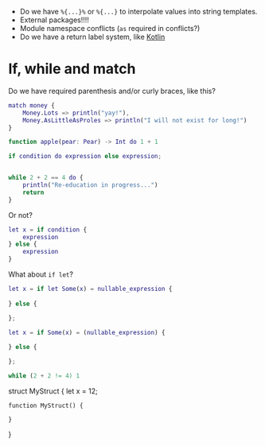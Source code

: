 - Do we have `%{...}%` or `%{...}` to interpolate values into string templates.
- External packages!!!!
- Module namespace conflicts (`as` required in conflicts?)
- Do we have a return label system, like [Kotlin](https://kotlinlang.org/docs/returns.html#return-to-labels)

# If, while and match

Do we have required parenthesis and/or curly braces, like this?

```m
match money {
    Money.Lots => println("yay!"),
    Money.AsLittleAsProles => println("I will not exist for long!")
}

function apple(pear: Pear) -> Int do 1 + 1

if condition do expression else expression;


while 2 + 2 == 4 do {
    println("Re-education in progress...")
    return 
}

```

Or not?

```m
let x = if condition {
    expression
} else {
    expression
}
```

What about `if let`?

```m
let x = if let Some(x) = nullable_expression {
    
} else {

};

let x = if Some(x) = (nullable_expression) {
    
} else {

};

while (2 + 2 != 4) 1

```

struct MyStruct {
    let x = 12;


    function MyStruct() {
        
    }
}


